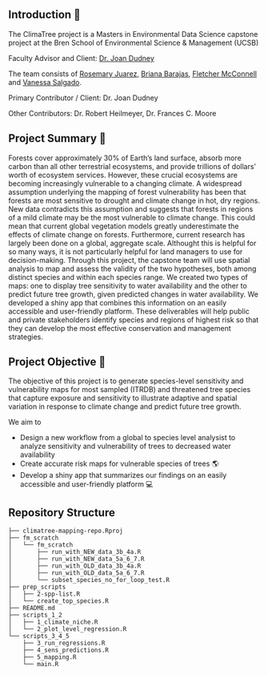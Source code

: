 ## Introduction :deciduous_tree:
The ClimaTree project is a Masters in Environmental Data Science capstone project at the Bren School of Environmental Science & Management (UCSB)

Faculty Advisor and Client: [Dr. Joan Dudney](https://joandudney.com)

The team consists of [Rosemary Juarez](https://github.com/rosemaryjuarez), [Briana Barajas](https://github.com/briana-barajas), [Fletcher McConnell](https://github.com/fletcher-m) and [Vanessa Salgado](https://github.com/Vanessa-Salgado). 

Primary Contributor / Client: Dr. Joan Dudney 

Other Contributors: Dr. Robert Heilmeyer, Dr. Frances C. Moore

## Project Summary :evergreen_tree:
Forests cover approximately 30% of Earth’s land surface, absorb more carbon than all other terrestrial ecosystems, and provide trillions of dollars’ worth of ecosystem services. However, these crucial ecosystems are becoming increasingly vulnerable to a changing climate. A widespread assumption underlying the mapping of forest vulnerability has been that forests are most sensitive to drought and climate change in hot, dry regions. New data contradicts this assumption and suggests that forests in regions of a mild climate may be the most vulnerable to climate change. This could mean that current global vegetation models greatly underestimate the effects of climate change on forests. Furthermore, current research has largely been done on a global, aggregate scale. Althought this is helpful for so many ways, it is not particularly helpful for land managers to use for decision-making. Through this project, the capstone team will use spatial analysis to map and assess the validity of the two hypotheses, both among distinct species and within each species range. We created two types of maps: one to display tree sensitivity to water availability and the other to predict future tree growth, given predicted changes in water availability. We developed a shiny app that combines this information on an easily accessible and user-friendly platform. These deliverables will help public and private stakeholders identify species and regions of highest risk so that they can develop the most effective conservation and management strategies. 


## Project Objective :seedling:
The objective of this project is to generate species-level sensitivity and vulnerability maps for most sampled (ITRDB) and threatened tree species that capture exposure and sensitivity to illustrate adaptive and spatial variation in response to climate change and predict future tree growth. 

We aim to
* Design a new workflow from a global to species level analysist to analyze sensitivity and vulnerability of trees to decreased water availability  
* Create accurate risk maps for vulnerable species of trees :earth_americas:
* Develop a shiny app that summarizes our findings on an easily accessible and user-friendly platform :computer:

## Repository Structure
```
├── climatree-mapping-repo.Rproj
├── fm_scratch
│   └── fm_scratch
│       ├── run_with_NEW_data_3b_4a.R
│       ├── run_with_NEW_data_5a_6_7.R
│       ├── run_with_OLD_data_3b_4a.R
│       ├── run_with_OLD_data_5a_6_7.R
│       └── subset_species_no_for_loop_test.R
├── prep_scripts
│   ├── 2-spp-list.R
│   └── create_top_species.R
├── README.md
├── scripts_1_2
│   ├── 1_climate_niche.R
│   └── 2_plot_level_regression.R
└── scripts_3_4_5
    ├── 3_run_regressions.R
    ├── 4_sens_predictions.R
    ├── 5_mapping.R
    └── main.R
```



















<!---
Directions:
Update GitHub organization & team management plan
Update:

Your GitHub organization’s landing page to include the project summary you submitted a on week 2. 

Delete all the repositories, issues, and projects from today’s demo sessions.

Your team management plan sections V and VI to include the GitHub tools we covered today (if your team will use them - highly encouraged!).

Create a skeleton of repositories, some issues and milestones, and a project to track the bigger steps of your Approach & Methods section.
-->
